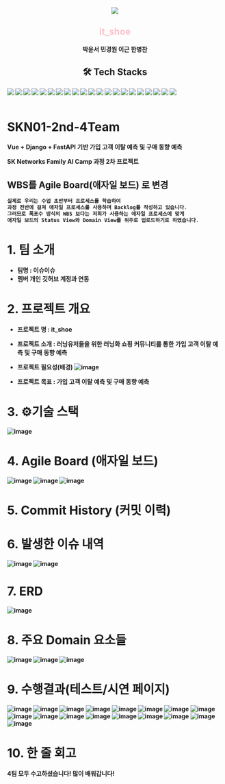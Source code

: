 <div align="center">
    <img src="https://capsule-render.vercel.app/api?type=waving&color=black&height=240&text=SKN01-2nd-4Team&animation=&fontColor=ffffff&fontSize=90" />
</div>
<div align="center">
    <h2><span style="color:pink;">it_shoe</span></h2>
    <div><strong>박윤서 민경원 이근 한병찬<br></div></strog>
</div>
<div align="center">
    <h2>🛠️ Tech Stacks</h2>
    <div>
      <img src="https://img.shields.io/badge/Discord-5865F2?style=flat&logo=Discord&logoColor=white" align="left"/>
      <img src="https://img.shields.io/badge/Git-F05032?style=flat&logo=Git&logoColor=white" align="left"/>
      <img src="https://img.shields.io/badge/GitHub-181717?style=flat&logo=GitHub&logoColor=white" align="left"/>
      <img src="https://img.shields.io/badge/Slack-4A154B?style=flat&logo=Slack&logoColor=white" align="left"/>
      <img src="https://img.shields.io/badge/Notion-000000?style=flat&logo=Notion&logoColor=white" align="left"/>
      <img src="https://img.shields.io/badge/Django-092E20?style=flat&logo=Django&logoColor=white" align="left"/>
      <img src="https://img.shields.io/badge/PyCharm-000000?style=flat&logo=PyCharm&logoColor=white" align="left"/>
      <img src="https://img.shields.io/badge/Python-3776AB?style=flat&logo=Python&logoColor=white" align="left"/>
      <img src="https://img.shields.io/badge/Vue.js-4FC08D?style=flat&logo=Vue.js&logoColor=white" align="left"/>
      <img src="https://img.shields.io/badge/Vuetify-1867C0?style=flat&logo=Vuetify&logoColor=white" align="left"/>
      <img src="https://img.shields.io/badge/TypeScript-3178C6?style=flat&logo=TypeScript&logoColor=white" align="left"/>
      <img src="https://img.shields.io/badge/VS%20Code-007ACC?style=flat&logo=Visual%20Studio%20Code&logoColor=white" align="left"/>
      <img src="https://img.shields.io/badge/Axios-5A29E4?style=flat&logo=Axios&logoColor=white" align="left"/>
      <img src="https://img.shields.io/badge/FastAPI-009688?style=flat&logo=FastAPI&logoColor=white" align="left"/>
      <img src="https://img.shields.io/badge/Redis-DC382D?style=flat&logo=Redis&logoColor=white" align="left"/>
      <img src="https://img.shields.io/badge/Docker-2496ED?style=flat&logo=Docker&logoColor=white" align="left"/>
      <img src="https://img.shields.io/badge/Machine%20Learning-FF6F00?style=flat&logo=Artificial%20Intelligence&logoColor=white" align="left"/>
      <img src="https://img.shields.io/badge/scikit--learn-F7931E?style=flat&logo=scikit-learn&logoColor=white" align="left"/>
      <img src="https://img.shields.io/badge/Deep%20Learning-003B57?style=flat&logo=Deep%20Learning&logoColor=white" align="left"/>
      <img src="https://img.shields.io/badge/TensorFlow-FF6F00?style=flat&logo=TensorFlow&logoColor=white" align="left"/>
      <img src="https://img.shields.io/badge/Keras-D00000?style=flat&logo=Keras&logoColor=white" align="left"/>
    </div>
</div>
<br><br>



# SKN01-2nd-4Team
Vue + Django + FastAPI 기반 가입 고객 이탈 예측 및 구매 동향 예측  

SK Networks Family AI Camp 과정 2차 프로젝트

## WBS를 Agile Board(애자일 보드) 로 변경

```c
실제로 우리는 수업 초반부터 프로세스를 학습하여
과정 전반에 걸쳐 애자일 프로세스를 사용하며 Backlog를 작성하고 있습니다.
그러므로 폭포수 방식의 WBS 보다는 저희가 사용하는 애자일 프로세스에 맞게
애자일 보드의 Status View와 Domain View를 위주로 업로드하기로 하였습니다.
```



# 1. 팀 소개
- 팀명 : 이슈이슈
- 멤버 개인 깃허브 계정과 연동

# 2. 프로젝트 개요
- 프로젝트 명 : it_shoe
- 프로젝트 소개 : 러닝유저들을 위한 러닝화 쇼핑 커뮤니티를 통한 가입 고객 이탈 예측 및 구매 동향 예측
  
- 프로젝트 필요성(배경)
  ![image](https://github.com/SKNETWORKS-FAMILY-AICAMP/SKN01-2nd-4Team/assets/138251577/eba0767d-c69f-4fb3-ad68-e4ae02e6736e)

- 프로젝트 목표 : 가입 고객 이탈 예측 및 구매 동향 예측

# 3. ⚙️기술 스택
![image](https://github.com/SKNETWORKS-FAMILY-AICAMP/SKN01-2nd-4Team/assets/138251577/506675ed-74f3-46ae-9acc-e53b05b138ee)

# 4. Agile Board (애자일 보드)
![image](https://github.com/SKNETWORKS-FAMILY-AICAMP/SKN01-2nd-4Team/assets/138251577/ebe92f54-e933-417a-9467-ca185f83aa57)
![image](https://github.com/SKNETWORKS-FAMILY-AICAMP/SKN01-2nd-4Team/assets/138251577/3a41c2a9-73bd-498e-bd17-ad9ed56cff19)
![image](https://github.com/SKNETWORKS-FAMILY-AICAMP/SKN01-2nd-4Team/assets/138251577/df30e61a-e3a2-4c7f-9431-353c49f0efb7)

# 5. Commit History (커밋 이력)

# 6. 발생한 이슈 내역  
![image](https://github.com/SKNETWORKS-FAMILY-AICAMP/SKN01-2nd-4Team/assets/138251577/af12bb50-7c5f-4197-9e85-fa07f4268a56)
![image](https://github.com/SKNETWORKS-FAMILY-AICAMP/SKN01-2nd-4Team/assets/138251577/e8f4cb6b-d2e3-4347-bdbe-7dad1aaf508e)

# 7. ERD
![image](https://github.com/SKNETWORKS-FAMILY-AICAMP/SKN01-2nd-4Team/assets/138251577/71b10ee9-53aa-413f-bdc9-ea9814f6ec0b)

# 8. 주요 Domain 요소들
![image](https://github.com/SKNETWORKS-FAMILY-AICAMP/SKN01-2nd-4Team/assets/138251577/ebe92f54-e933-417a-9467-ca185f83aa57)
![image](https://github.com/SKNETWORKS-FAMILY-AICAMP/SKN01-2nd-4Team/assets/138251577/3a41c2a9-73bd-498e-bd17-ad9ed56cff19)
![image](https://github.com/SKNETWORKS-FAMILY-AICAMP/SKN01-2nd-4Team/assets/138251577/df30e61a-e3a2-4c7f-9431-353c49f0efb7)

# 9. 수행결과(테스트/시연 페이지)
![image](https://github.com/SKNETWORKS-FAMILY-AICAMP/SKN01-2nd-4Team/assets/138251577/93979341-c087-4baa-93f7-e55183e955e3)
![image](https://github.com/SKNETWORKS-FAMILY-AICAMP/SKN01-2nd-4Team/assets/138251577/0243d934-984b-4298-9563-d22c42cb52d5)
![image](https://github.com/SKNETWORKS-FAMILY-AICAMP/SKN01-2nd-4Team/assets/138251577/319b2a53-2798-4b9d-ae2a-5dd2cdd318ab)
![image](https://github.com/SKNETWORKS-FAMILY-AICAMP/SKN01-2nd-4Team/assets/138251577/406b77da-1e0a-4c96-9507-e024e9426ba0)
![image](https://github.com/SKNETWORKS-FAMILY-AICAMP/SKN01-2nd-4Team/assets/138251577/fc95d742-0b18-4b63-b191-ad3e70d98cac)
![image](https://github.com/SKNETWORKS-FAMILY-AICAMP/SKN01-2nd-4Team/assets/138251577/e50e3bce-f867-47a5-be72-8d70693fed43)
![image](https://github.com/SKNETWORKS-FAMILY-AICAMP/SKN01-2nd-4Team/assets/138251577/fe33f557-662d-4422-98d9-f8e8d63852cc)
![image](https://github.com/SKNETWORKS-FAMILY-AICAMP/SKN01-2nd-4Team/assets/138251577/ce40a619-6c27-4ad2-915e-0f612a369e67)
![image](https://github.com/SKNETWORKS-FAMILY-AICAMP/SKN01-2nd-4Team/assets/138251577/b9d283f5-5af3-4a66-8e64-6de4c391ce4d)
![image](https://github.com/SKNETWORKS-FAMILY-AICAMP/SKN01-2nd-4Team/assets/138251577/5ce98d93-99f1-4eba-a282-e50bf117db17)
![image](https://github.com/SKNETWORKS-FAMILY-AICAMP/SKN01-2nd-4Team/assets/138251577/3b19fab3-10e5-487a-9a5e-239c3e9acd6b)
![image](https://github.com/SKNETWORKS-FAMILY-AICAMP/SKN01-2nd-4Team/assets/138251577/3369b2c7-ca6e-4b6d-8c71-564793577172)
![image](https://github.com/SKNETWORKS-FAMILY-AICAMP/SKN01-2nd-4Team/assets/138251577/6d9ab801-dde9-4133-98a6-4eff9bb38b1a)
![image](https://github.com/SKNETWORKS-FAMILY-AICAMP/SKN01-2nd-4Team/assets/138251577/c855e2c9-98af-43f8-84cc-f6a2958fa7bb)
![image](https://github.com/SKNETWORKS-FAMILY-AICAMP/SKN01-2nd-4Team/assets/138251577/a67ab61b-7524-497e-a3d9-d1eaf0a76115)
![image](https://github.com/SKNETWORKS-FAMILY-AICAMP/SKN01-2nd-4Team/assets/138251577/f749a9c0-f368-4b69-9218-2b8bb3e6c88c)
![image](https://github.com/SKNETWORKS-FAMILY-AICAMP/SKN01-2nd-4Team/assets/138251577/c6a75f2e-35e8-49ee-9ede-fbc033d14710)


# 10. 한 줄 회고
4팀 모두 수고하셨습니다! 많이 배워갑니다!
